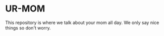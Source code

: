 # UR-MOM
This repository is where we talk about your mom all day.
We only say nice things so don't worry.
